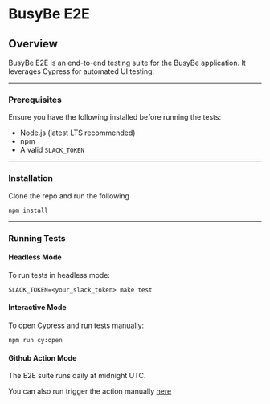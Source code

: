 # BusyBe E2E

## Overview
BusyBe E2E is an end-to-end testing suite for the BusyBe application. It leverages Cypress for automated UI testing.

---
### Prerequisites
Ensure you have the following installed before running the tests:
* Node.js (latest LTS recommended)
* npm
* A valid `SLACK_TOKEN`

---
### Installation

Clone the repo and run the following

```shell
npm install
```
---

### Running Tests

#### Headless Mode

To run tests in headless mode:

```shell
SLACK_TOKEN=<your_slack_token> make test
```

#### Interactive Mode

To open Cypress and run tests manually:


```shell
npm run cy:open
```
#### Github Action Mode

The E2E suite runs daily at midnight UTC.


You can also run trigger the action manually [here](https://github.com/busybeapp/busybe-e2e/actions/workflows/e2e-daily.yml)
